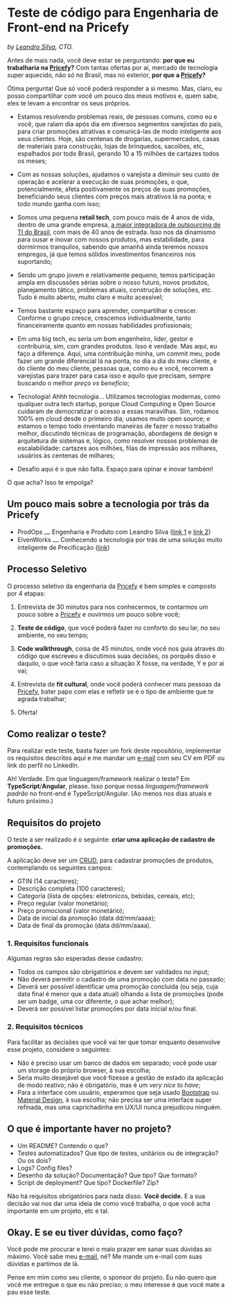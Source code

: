 # Teste de código para Engenharia de Front-end na Pricefy
 
*by [Leandro Silva](https://leandrosilva.com.br/), CTO.*
 
Antes de mais nada, você deve estar se perguntando: **por que eu trabalharia na [Pricefy](https://www.pricefy.com.br/)?** Com tantas ofertas por aí, mercado de tecnologia super aquecido, não só no Brasil, mas no exterior, **por que a [Pricefy](https://www.pricefy.com.br/)?**
 
Ótima pergunta! Que só você poderá responder a si mesmo. Mas, claro, eu posso compartilhar com você um pouco dos meus motivos e, quem sabe, eles te levam a encontrar os seus próprios.
 
* Estamos resolvendo problemas reais, de pessoas comuns, como eu e você, que ralam dia após dia em diversos segmentos varejistas do país, para criar promoções atrativas e comunicá-las de modo inteligente aos seus clientes. Hoje, são centenas de drogarias, supermercados, casas de materiais para construção, lojas de brinquedos, sacolões, etc, espalhados por todo Brasil, gerando 10 a 15 milhões de cartazes todos os meses;
 
* Com as nossas soluções, ajudamos o varejista a diminuir seu custo de operação e acelerar a execução de suas promoções, o que, potencialmente, afeta positivamente os preços de suas promoções, beneficiando seus clientes com preços mais atrativos lá na ponta; e todo mundo ganha com isso;
 
* Somos uma pequena **retail tech**, com pouco mais de 4 anos de vida, dentro de uma grande empresa, [a maior integradora de outsourcing de TI do Brasil](https://selbetti.com.br/), com mais de 40 anos de estrada. Isso nos dá dinamismo para ousar e inovar com nossos produtos, mas estabilidade, para dormirmos tranquilos, sabendo que amanhã ainda teremos nossos empregos, já que temos sólidos investimentos financeiros nos suportando;
 
* Sendo um grupo jovem e relativamente pequeno, temos participação ampla em discussões sérias sobre o nosso futuro, novos produtos, planejamento tático, problemas atuais, construção de soluções, etc. Tudo é muito aberto, muito claro e muito acessível;
 
* Temos bastante espaço para aprender, compartilhar e crescer. Conforme o grupo cresce, crescemos individualmente, tanto financeiramente quanto em nossas habilidades profissionais;
 
* Em uma big tech, eu seria um bom engenheiro, líder, gestor e contribuiria, sim, com grandes produtos. Isso é verdade. Mas aqui, eu faço a diferença. Aqui, uma contribuição minha, um commit meu, pode fazer um grande diferencial lá na ponta, no dia a dia do meu cliente, e do cliente do meu cliente, pessoas que, como eu e você, recorrem a varejistas para trazer para casa isso e aquilo que precisam, sempre buscando o melhor *preço vs benefício*;
 
* Tecnologia! Ahhh tecnologia... Utilizamos tecnologias modernas, como qualquer outra tech startup, porque Cloud Computing e Open Source cuidaram de democratizar o acesso a essas maravilhas. Sim, rodamos 100% em cloud desde o primeiro dia; usamos muito open source; e estamos o tempo todo inventando maneiras de fazer o nosso trabalho melhor, discutindo técnicas de programação, abordagens de design e arquitetura de sistemas e, lógico, como resolver nossos problemas de escalabilidade: cartazes aos milhões, filas de impressão aos milhares, usuários às centenas de milhares;
 
* Desafio aqui é o que não falta. Espaço para opinar e inovar também!
 
O que acha? Isso te empolga?

## Um pouco mais sobre a tecnologia por trás da Pricefy

* ProdOps ⎼ Engenharia e Produto com Leandro Silva ([link 1](https://www.youtube.com/watch?v=2IxX2f0ZckQ) e [link 2](https://www.youtube.com/watch?v=jOeuK2U8vI8))
* ElvenWorks ⎼ Conhecendo a tecnologia por trás de uma solução muito inteligente de Precificação ([link](https://www.youtube.com/watch?v=DCT0IoRcrUo))

## Processo Seletivo
 
O processo seletivo da engenharia da [Pricefy](https://www.pricefy.com.br/) é bem simples e composto por 4 etapas:
 
1. Entrevista de 30 minutos para nos conhecermos, te contarmos um pouco sobre a [Pricefy](https://www.pricefy.com.br/) e ouvirmos um pouco sobre você;
 
2. **Teste de código**, que você poderá fazer no conforto do seu lar, no seu ambiente, no seu tempo;
 
3. **Code walkthrough**, coisa de 45 minutos, onde você nos guia através do código que escreveu e discutimos suas decisões, os porquês disso e daquilo, o que você faria caso a situação X fosse, na verdade, Y e por aí vai;
 
4. Entrevista de **fit cultural**, onde você poderá conhecer mais pessoas da [Pricefy](https://www.pricefy.com.br/), bater papo com elas e refletir se é o tipo de ambiente que te agrada trabalhar;
 
5. Oferta!
 
## Como realizar o teste?
 
Para realizar este teste, basta fazer um fork deste repositório, implementar os requisitos descritos aqui e me mandar um [e-mail](mailto:leandro.silva@pricefy.com.br) com seu CV em PDF ou link do perfil no LinkedIn.
 
Ah! Verdade. Em que linguagem/framework realizar o teste? Em **TypeScript**/**Angular**, please. Isso porque nossa *linguagem/framework padrão* no front-end é TypeScript/Angular. (Ao menos nos dias atuais e futuro próximo.)
 
## Requisitos do projeto
 
O teste a ser realizado é o seguinte: **criar uma aplicação de cadastro de promoções.**
 
A aplicação deve ser um [CRUD](https://en.wikipedia.org/wiki/Create,_read,_update_and_delete), para cadastrar promoções de produtos, contemplando os seguintes campos:
 
* GTIN (14 caracteres);
* Descrição completa (100 caracteres);
* Categoria (lista de opções: eletronicos, bebidas, cereais, etc);
* Preço regular (valor monetário);
* Preço promocional (valor monetário);
* Data de inicial da promoção (data dd/mm/aaaa);
* Data de final da promoção (data dd/mm/aaaa).

### 1. Requisitos funcionais

Algumas regras são esperadas desse cadastro:

* Todos os campos são obrigatórios e devem ser validados no input;
* Não deverá permitir o cadastro de uma promoção com data no passado;
* Deverá ser possível identificar uma promoção concluída (ou seja, cuja data final é menor que a data atual) olhando a lista de promoções (pode ser um badge, uma cor diferente, o que achar melhor);
* Deverá ser possível listar promoções por data inicial e/ou final.

### 2. Requisitos técnicos

Para facilitar as decisões que você vai ter que tomar enquanto desenvolve esse projeto, considere o seguintes:

* Não é preciso usar um banco de dados em separado; você pode usar um storage do próprio browser, à sua escolha;
* Seria muito desejável que você fizesse a gestão de estado da aplicação de modo reativo; não é obrigatório, mas é um *very nice to have*;
* Para a interface com usuário, esperamos que seja usado [Bootstrap](https://getbootstrap.com/) ou [Material Design](https://material.angular.io/), à sua escolha; não precisa ser uma interface super refinada, mas uma caprichadinha em UX/UI nunca prejudicou ninguém.

## O que é importante haver no projeto?
 
* Um README? Contendo o que?
* Testes automatizados? Que tipo de testes, unitários ou de integração? Ou os dois?
* Logs? Config files?
* Desenho da solução? Documentação? Que tipo? Que formato?
* Script de deployment? Que tipo? Dockerfile? Zip?
 
Não há requisitos obrigatórios para nada disso. **Você decide.** E a sua decisão vai nos dar uma ideia de como você trabalha, o que você acha importante em um projeto, etc e tal.
 
## Okay. E se eu tiver dúvidas, como faço?
 
Você pode me procurar e terei o maio prazer em sanar suas dúvidas ao máximo. Você sabe meu [e-mail](mailto:leandro.silva@pricefy.com.br), né? Me mande um e-mail com suas dúvidas e partimos de lá.
 
Pense em mim como seu cliente, o sponsor do projeto. Eu não quero que você me entregue o que eu não preciso; o meu interesse é que você mate a pau esse teste.
